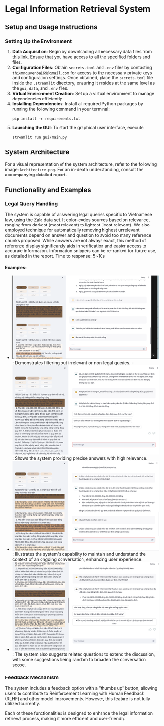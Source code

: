 # Legal Information Retrieval System

## Setup and Usage Instructions

### Setting Up the Environment
1. **Data Acquisition**: Begin by downloading all necessary data files from [this link](https://drive.google.com/drive/folders/1J0GdSm2bY7GM-MCUQtPnceLrRhtGlrTt?usp=sharing). Ensure that you have access to all the specified folders and files.
2. **Configuration Files**: Obtain `secrets.toml` and `.env` files by contacting `thiemnguyenba169@gmail.com` for access to the necessary private keys and configuration settings. Once obtained, place the `secrets.toml` file inside the `.streamlit` directory, ensuring it resides at the same level as the `gui`, `data`, and `.env` files.
3. **Virtual Environment Creation**: Set up a virtual environment to manage dependencies efficiently.
4. **Installing Dependencies**: Install all required Python packages by running the following command in your terminal:
   ```
   pip install -r requirements.txt
   ```
5. **Launching the GUI**: To start the graphical user interface, execute:
   ```
   streamlit run gui/main.py
   ```

## System Architecture
For a visual representation of the system architecture, refer to the following image: `Architecture.png`. For an in-depth understanding, consult the accompanying detailed report.

## Functionality and Examples

### Legal Query Handling
The system is capable of answering legal queries specific to Vietnamese law, using the Zalo data set. It color-codes sources based on relevance, ranging from darkest (most relevant) to lightest (least relevant). We also employed technique for automatically removing highest unrelevant documents depend on answer and question to avoid too many reference chunks proposed.  While answers are not always exact, this method of reference display significantly aids in verification and easier access to accurate information. Information snippets can be re-ranked for future use, as detailed in the report. Time to response: 5~10s

#### Examples:
- ![Example 1](Example1.png): Demonstrates filtering out irrelevant or non-legal queries.
-![Example 2](Example2.png): Shows the system providing precise answers with high relevance.
- ![Example 3](Example3.png): Illustrates the system's capability to maintain and understand the context of an ongoing conversation, enhancing user experience.
- ![Example 4](Example4.png): The system also suggests related questions to extend the discussion, with some suggestions being random to broaden the conversation scope.

### Feedback Mechanism
The system includes a feedback option with a "thumbs up" button, allowing users to contribute to Reinforcement Learning with Human Feedback (RLHF) and other model improvements. However, this feature is not fully utilized currently.

Each of these functionalities is designed to enhance the legal information retrieval process, making it more efficient and user-friendly.